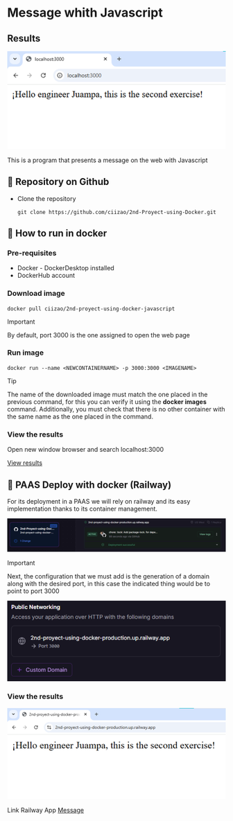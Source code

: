 # Message whith Javascript
## Results

<p align="center">
    <img src="Public/Images/Resultado.png" alt="Result ">
</p>

This is a program that presents a message on the web with Javascript

## :open_book: Repository on Github
* Clone the repository

    ```
    git clone https://github.com/ciizao/2nd-Proyect-using-Docker.git
    ```

## :rocket: How to run in docker
### Pre-requisites
* Docker - DockerDesktop installed
* DockerHub account
### Download image
```
docker pull ciizao/2nd-proyect-using-docker-javascript
```
> [!IMPORTANT]
> By default, port 3000 is the one assigned to open the web page
### Run image
```
docker run --name <NEWCONTAINERNAME> -p 3000:3000 <IMAGENAME>
```
> [!TIP]
> The name of the downloaded image must match the one placed in the previous command, for this you can verify it using the **docker images** command. Additionally, you must check that there is no other container with the same name as the one placed in the command.
### View the results
Open new window browser and search localhost:3000

[View results](#results)

## :light_rail: PAAS Deploy with docker (Railway)
For its deployment in a PAAS we will rely on railway and its easy implementation thanks to its container management. 

![Railway Service](Public/Images/Rarlway1.png "Service")

> [!IMPORTANT]
> Next, the configuration that we must add is the generation of a domain along with the desired port, in this case the indicated thing would be to point to port 3000

![Generate Domain](Public/Images/Rarlway2.png "Domain")

### View the results
![Result Railway](Public/Images/RarlwayResult.png "Domain")


Link Railway App
[Message](http://2nd-proyect-using-docker-production.up.railway.app "click for visit")